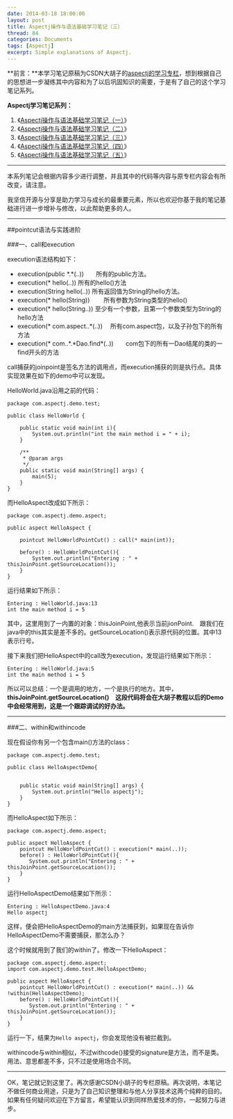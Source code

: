 ```yaml
---
date: 2014-03-18 18:00:00
layout: post
title: Aspectj操作与语法基础学习笔记（三）
thread: 84
categories: Documents
tags: [Aspectj]
excerpt: Simple explanations of Aspectj.
---
```


**前言：**本学习笔记原稿为CSDN大胡子的[aspectj的学习专栏](http://my.csdn.net/zl3450341)，想到根据自己的思想进一步凝练其中内容和为了以后巩固知识的需要，于是有了自己的这个学习笔记系列。

**Aspectj学习笔记系列：**

1. 《[Aspectj操作与语法基础学习笔记（一）](http://hijiangtao.github.io/2014/03/18/AspectjStudyNode1/)》
2. 《[Aspectj操作与语法基础学习笔记（二）](http://hijiangtao.github.io/2014/03/18/AspectjStudyNode2/)》
3. 《[Aspectj操作与语法基础学习笔记（三）](http://hijiangtao.github.io/2014/03/18/AspectjStudyNode3/)》 
4. 《[Aspectj操作与语法基础学习笔记（四）](http://hijiangtao.github.io/2014/03/18/AspectjStudyNode4/)》
5. 《[Aspectj操作与语法基础学习笔记（五）](http://hijiangtao.github.io/2014/03/18/AspectjStudyNode5/)》

----

本系列笔记会根据内容多少进行调整，并且其中的代码等内容与原专栏内容会有所改变，请注意。

我坚信开源与分享是助力学习与成长的最重要元素，所以也欢迎你基于我的笔记基础进行进一步增补与修改，以此帮助更多的人。

----

##pointcut语法与实践进阶

###一、call和execution

execution语法结构如下：

* execution(public \*.\*(..))　　所有的public方法。
* execution(\* hello(..))            所有的hello()方法
* execution(String hello(..))   所有返回值为String的hello方法。
* execution(\* hello(String))  　　所有参数为String类型的hello()
* execution(\* hello(String..))      至少有一个参数，且第一个参数类型为String的hello方法
* execution(\* com.aspect..\*(..))  　所有com.aspect包，以及子孙包下的所有方法
* execution(\* com..\*.\*Dao.find\*(..))　　com包下的所有一Dao结尾的类的一find开头的方法

call捕获的joinpoint是签名方法的调用点，而execution捕获的则是执行点。具体实现效果在如下的demo中可以发现。

HelloWorld.java沿用之前的代码：

```
package com.aspectj.demo.test;  
  
public class HelloWorld {  
  
	public static void main(int i){
		System.out.println("int the main method i = " + i);
	}
	
    /** 
     * @param args 
     */  
    public static void main(String[] args) {  
    	main(5);
    }  
}
```

而HelloAspect改成如下所示：

```
package com.aspectj.demo.aspect;  
  
public aspect HelloAspect {  
  
	pointcut HelloWorldPointCut() : call(* main(int)); 
    
    before() : HelloWorldPointCut(){  
    	System.out.println("Entering : " + thisJoinPoint.getSourceLocation()); 
    }  
} 
```

运行结果如下所示：

```
Entering : HelloWorld.java:13
int the main method i = 5
```

其中，这里用到了一内置的对象：thisJoinPoint,他表示当前jionPoint.　跟我们在java中的this其实是差不多的。getSourceLocation()表示原代码的位置。其中13表示行号。

接下来我们把HelloAspect中的call改为execution，发现运行结果如下所示：

```
Entering : HelloWorld.java:5
int the main method i = 5
```

所以可以总结：一个是调用的地方，一个是执行的地方。其中，**thisJoinPoint.getSourceLocation()　这段代码将会在大胡子教程以后的Demo中会经常用到，这是一个跟踪调试的好办法。**

----

###二、within和withincode

现在假设你有另一个包含main()方法的class：

```
package com.aspectj.demo.test;  
  
public class HelloAspectDemo{  
      
      
    public static void main(String[] args) {  
        System.out.println("Hello aspectj");  
    }  
}  
```

而HelloAspect如下所示：

```
package com.aspectj.demo.aspect;  

public aspect HelloAspect {  
    pointcut HelloWorldPointCut() : execution(* main(..));  
    before() : HelloWorldPointCut(){  
       System.out.println("Entering : " + thisJoinPoint.getSourceLocation());  
    }  
}  
```

运行HelloAspectDemo结果如下所示：

```
Entering : HelloAspectDemo.java:4
Hello aspectj
```

这样，便会把HelloAspectDemo的main方法捕获到，如果现在告诉你HelloAspectDemo不需要捕获，那怎么办？

这个时候就用到了我们的within了。修改一下HelloAspect：

```
package com.aspectj.demo.aspect;
import com.aspectj.demo.test.HelloAspectDemo;

public aspect HelloAspect {  
    pointcut HelloWorldPointCut() : execution(* main(..)) && !within(HelloAspectDemo);  
    before() : HelloWorldPointCut(){  
       System.out.println("Entering : " + thisJoinPoint.getSourceLocation());  
    }  
}  
```

运行一下，结果为`Hello aspectj`，你会发现他没有被拦截到。

withincode与within相似，不过withcode()接受的signature是方法，而不是类。用法、意思都差不多，只不过是使用场合不同。

----

OK，笔记就记到这里了。再次感谢CSDN小胡子的专栏原稿。再次说明，本笔记不做任何商业用途，只是为了自己知识整理和与他人分享技术这两个纯粹的目的。如果有任何疑问欢迎在下方留言，希望能认识到同样热爱技术的你，一起努力与进步。